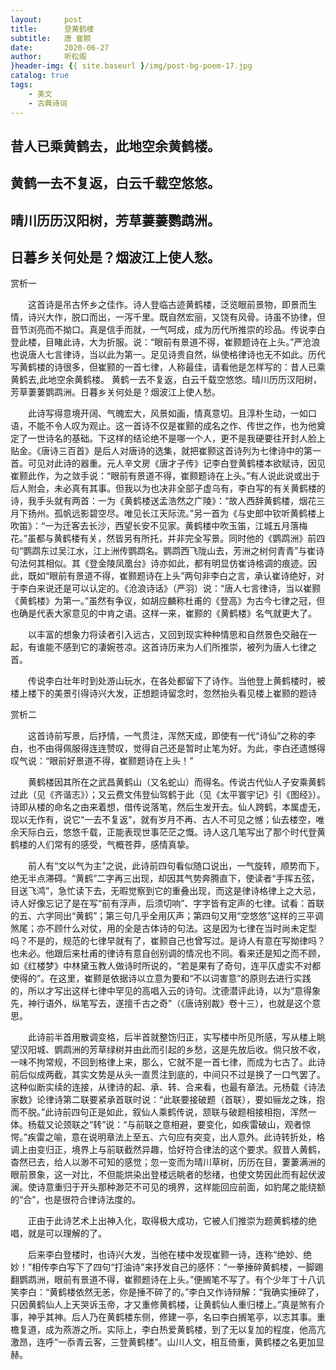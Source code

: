 ```yaml
---
layout:     post
title:      登黄鹤楼
subtitle:   唐 崔颢
date:       2020-06-27
author:     听松阁
}header-img: {{ site.baseurl }/img/post-bg-poem-17.jpg
catalog: true
tags:
    - 美文
    - 古典诗词
---
```


## 昔人已乘黄鹤去，此地空余黄鹤楼。

## 黄鹤一去不复返，白云千载空悠悠。

## 晴川历历汉阳树，芳草萋萋鹦鹉洲。

## 日暮乡关何处是？烟波江上使人愁。





赏析一



　　这首诗是吊古怀乡之佳作。诗人登临古迹黄鹤楼，泛览眼前景物，即景而生情，诗兴大作，脱口而出，一泻千里。既自然宏丽，又饶有风骨。诗虽不协律，但音节浏亮而不拗口。真是信手而就，一气呵成，成为历代所推崇的珍品。传说李白登此楼，目睹此诗，大为折服。说：“眼前有景道不得，崔颢题诗在上头。”严沧浪也说唐人七言律诗，当以此为第一。足见诗贵自然，纵使格律诗也无不如此。历代写黄鹤楼的诗很多，但崔颢的一首七律，人称最佳，请看他是怎样写的：昔人已乘黄鹤去,此地空余黄鹤楼。 黄鹤一去不复返，白云千载空悠悠。晴川历历汉阳树，芳草萋萋鹦鹉洲。日暮乡关何处是？烟波江上使人愁。



　　此诗写得意境开阔、气魄宏大，风景如画，情真意切。且淳朴生动，一如口语，不能不令人叹为观止。这一首诗不仅是崔颢的成名之作、传世之作，也为他奠定了一世诗名的基础。下这样的结论绝不是哪一个人，更不是我硬要往开封人脸上贴金。《唐诗三百首》是后人对唐诗的选集，就把崔颢这首诗列为七律诗中的第一首。可见对此诗的器重。元人辛文房《唐才子传》记李白登黄鹤楼本欲赋诗，因见崔颢此作，为之敛手说：“眼前有景道不得，崔颢题诗在上头。”有人说此说或出于后人附会，未必真有其事。但我以为也决非全部子虚乌有，李白写的有关黄鹤楼的诗，我手头就有两首：一为《黄鹤楼送孟浩然之广陵》：“故人西辞黄鹤楼，烟花三月下扬州。孤帆远影碧空尽。唯见长江天际流。”另一首为《与史郎中钦听黄鹤楼上吹笛》：“一为迁客去长沙，西望长安不见家。黄鹤楼中吹玉笛，江城五月落梅花。”虽都与黄鹤楼有关，然皆另有所托，并非完全写景。同时他的《鹦鹉洲》前四句“鹦鹉东过吴江水，江上洲传鹦鹉名。鹦鹉西飞陇山去，芳洲之树何青青”与崔诗句法何其相似。其《登金陵凤凰台》诗亦如此，都有明显仿崔诗格调的痕迹。因此，既如“眼前有景道不得，崔颢题诗在上头”两句非李白之言，承认崔诗绝好，对于李白来说还是可以认定的。《沧浪诗话》（严羽）说：“唐人七言律诗，当以崔颢《黄鹤楼》为第一。”虽然有争议，如胡应麟称杜甫的《登高》为古今七律之冠，但也确是代表大家意见的中肯之语。这样一来，崔颢的《黄鹤楼》名气就更大了。



　　以丰富的想象力将读者引入远古，又回到现实种种情思和自然景色交融在一起，有谁能不感到它的凄婉苍凉。这首诗历来为人们所推崇，被列为唐人七律之首。



　　传说李白壮年时到处游山玩水，在各处都留下了诗作。当他登上黄鹤楼时，被楼上楼下的美景引得诗兴大发，正想题诗留念时，忽然抬头看见楼上崔颢的题诗





赏析二



　　这首诗前写景，后抒情，一气贯注，浑然天成，即使有一代“诗仙”之称的李白，也不由得佩服得连连赞叹，觉得自己还是暂时止笔为好。为此，李白还遗憾得叹气说：“眼前好景道不得，崔颢题诗在上头！”



　　黄鹤楼因其所在之武昌黄鹤山（又名蛇山）而得名。传说古代仙人子安乘黄鹤过此（见《齐谐志》）；又云费文伟登仙驾鹤于此（见《太平寰宇记》引《图经》）。诗即从楼的命名之由来着想，借传说落笔，然后生发开去。仙人跨鹤，本属虚无，现以无作有，说它“一去不复返”，就有岁月不再、古人不可见之憾；仙去楼空，唯余天际白云，悠悠千载，正能表现世事茫茫之慨。诗人这几笔写出了那个时代登黄鹤楼的人们常有的感受，气概苍莽，感情真挚。



　　前人有“文以气为主”之说，此诗前四句看似随口说出，一气旋转，顺势而下，绝无半点滞碍。“黄鹤”二字再三出现，却因其气势奔腾直下，使读者“手挥五弦，目送飞鸿”，急忙读下去，无暇觉察到它的重叠出现，而这是律诗格律上之大忌，诗人好像忘记了是在写“前有浮声，后须切响”、字字皆有定声的七律。试看：首联的五、六字同出“黄鹤”；第三句几乎全用仄声；第四句又用“空悠悠”这样的三平调煞尾；亦不顾什么对仗，用的全是古体诗的句法。这是因为七律在当时尚未定型吗？不是的，规范的七律早就有了，崔颢自己也曾写过。是诗人有意在写拗律吗？也未必。他跟后来杜甫的律诗有意自创别调的情况也不同。看来还是知之而不顾，如《红楼梦》中林黛玉教人做诗时所说的，“若是果有了奇句，连平仄虚实不对都使得的”。在这里，崔颢是依据诗以立意为要和“不以词害意”的原则去进行实践的，所以才写出这样七律中罕见的高唱入云的诗句。沈德潜评此诗，以为“意得象先，神行语外，纵笔写去，遂擅千古之奇”（《唐诗别裁》卷十三），也就是这个意思。



　　此诗前半首用散调变格，后半首就整饬归正，实写楼中所见所感，写从楼上眺望汉阳城、鹦鹉洲的芳草绿树并由此而引起的乡愁，这是先放后收。倘只放不收，一味不拘常规，不回到格律上来，那么，它就不是一首七律，而成为七古了。此诗前后似成两截，其实文势是从头一直贯注到底的，中间只不过是换了一口气罢了。这种似断实续的连接，从律诗的起、承、转、合来看，也最有章法。元杨载《诗法家数》论律诗第二联要紧承首联时说：“此联要接破题（首联），要如骊龙之珠，抱而不脱。”此诗前四句正是如此，叙仙人乘鹤传说，颔联与破题相接相抱，浑然一体。杨载又论颈联之“转”说：“与前联之意相避，要变化，如疾雷破山，观者惊愕。”疾雷之喻，意在说明章法上至五、六句应有突变，出人意外。此诗转折处，格调上由变归正，境界上与前联截然异趣，恰好符合律法的这个要求。叙昔人黄鹤，杳然已去，给人以渺不可知的感觉；忽一变而为晴川草树，历历在目，萋萋满洲的眼前景象，这一对比，不但能烘染出登楼远眺者的愁绪，也使文势因此而有起伏波澜。使诗意重归于开头那种渺茫不可见的境界，这样能回应前面，如豹尾之能绕额的“合”，也是很符合律诗法度的。



　　正由于此诗艺术上出神入化，取得极大成功，它被人们推崇为题黄鹤楼的绝唱，就是可以理解的了。



　　后来李白登楼时，也诗兴大发，当他在楼中发现崔颢一诗，连称“绝妙、绝妙！”相传李白写下了四句“打油诗”来抒发自己的感怀：“一拳捶碎黄鹤楼，一脚踢翻鹦鹉洲，眼前有景道不得，崔颢题诗在上头。”便搁笔不写了。有个少年丁十八讥笑李白：“黄鹤楼依然无恙，你是捶不碎了的。”李白又作诗辩解：“我确实捶碎了，只因黄鹤仙人上天哭诉玉帝，才又重修黄鹤楼，让黄鹤仙人重归楼上。”真是煞有介事，神乎其神。后人乃在黄鹤楼东侧，修建一亭，名曰李白搁笔亭，以志其事。重檐复道，成为燕游之所。实际上，李白热爱黄鹤楼，到了无以复加的程度，他高亢激昂，连呼“一忝青云客，三登黄鹤楼”。山川人文，相互倚重，黄鹤楼之名更加显赫。
